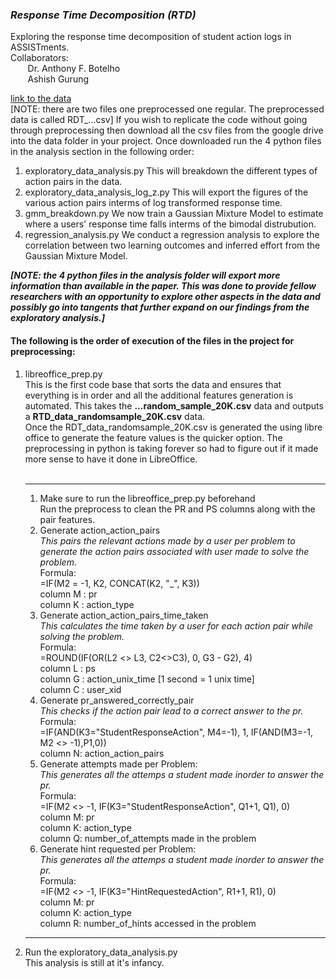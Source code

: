 <h3 ><em>Response Time Decomposition (RTD)</em></h3>
Exploring the response time decomposition of student action logs in ASSISTments.<br>
Collaborators:<br> 
&nbsp;&nbsp;&nbsp;&nbsp;&nbsp;&nbsp;
Dr. Anthony F. Botelho<br>
&nbsp;&nbsp;&nbsp;&nbsp;&nbsp;&nbsp;
Ashish Gurung

[link to the data](https://drive.google.com/drive/folders/1fRhyVEetIsgRdp-B8J5seH64FCHC2HMI?usp=sharing)
<br>[NOTE: there are two files one preprocessed one regular. The preprocessed data is called RDT_...csv]
If you wish to replicate the code without going through preprocessing then download all the csv files from the google drive into the data folder in your project. Once downloaded run the 4 python files in the analysis section in the following order:
1. exploratory_data_analysis.py
    This will breakdown the different types of action pairs in the data.
2. exploratory_data_analysis_log_z.py
    This will export the figures of the various action pairs interms of log transformed response time. 
3. gmm_breakdown.py
    We now train a Gaussian Mixture Model to estimate where a users' response time falls interms of the bimodal distrubution. 
4. regression_analysis.py
    We conduct a regression analysis to explore the correlation between two learning outcomes and inferred effort from the Gaussian Mixture Model.

***[NOTE: the 4 python files in the analysis folder will export more information than available in the paper. This was done to provide fellow researchers with an opportunity to explore other aspects in the data and possibly go into tangents that further expand on our findings from the exploratory analysis.]***


<h4>The following is the order of execution of the files in the project for preprocessing:</h4>
<ol>
    <li>libreoffice_prep.py <br/>
        This is the first code base that sorts the data and ensures that everything is in 
        order and all the additional features generation is automated. This takes the 
        <b>...random_sample_20K.csv</b> data and outputs a 
        <b>RTD_data_randomsample_20K.csv</b> data.
        <br>
        Once the RDT_data_randomsample_20K.csv is generated the using libre office to 
        generate the feature values is the quicker option.
        The preprocessing in python is taking forever so had to figure out if it made more sense to have it done in LibreOffice.
        <br>
        <br>
        <hr>
        <ol>
            <li>Make sure to run the libreoffice_prep.py beforehand <br>
                Run the preprocess to clean the PR and PS columns along with the pair features.<br>
            </li>
            <li>Generate action_action_pairs <br> 
                <em>This pairs the relevant actions made by a user per problem to generate the action 
                pairs associated with user made to solve the problem.</em><br>
                Formula: <br>
                =IF(M2 = -1, K2, CONCAT(K2, "_", K3))<br>
                column M : pr<br>
                column K : action_type
            </li>
            <li>Generate action_action_pairs_time_taken <br>
                <em>This calculates the time taken by a user for each action pair while solving the problem.</em><br>
                Formula: <br>
                <!--=IF(M2 = -1, 0, IF(M2 <>M3 , 0,G3 - G2))<br>
                column M : pr<br>-->
                =ROUND(IF(OR(L2 <> L3, C2<>C3), 0, G3 - G2), 4) <br>
                column L : ps<br>
                column G : action_unix_time [1 second = 1 unix time]<br>
                column C : user_xid    
            </li>
            <li>Generate pr_answered_correctly_pair <br>
                <em>This checks if the action pair lead to a correct answer to the pr.</em><br>
                Formula: <br>
                <!-- =IF(OR( N5 = "UserSelectedContinueAction", N5 = "ProblemSetMasteredAction" ,  N6 = "UserSelectedContinueAction", N6 = "ProblemSetMasteredAction") , 1, 0) -->
                <!-- =IF(N2="StudentResponseAction_UserSelectedContinueAction", 1, 0) <br> 
                This one is better: <br>-->
                =IF(AND(K3="StudentResponseAction", M4=-1), 1, IF(AND(M3=-1, M2 <> -1),P1,0))<br>
                column N: action_action_pairs 
            </li>
            <li>Generate attempts made per Problem: <br>
                <em>This generates all the attemps a student made inorder to answer the pr.</em><br>
                Formula: <br>
                =IF(M2 <> -1, IF(K3="StudentResponseAction", Q1+1, Q1), 0)<br>
                column M: pr <br>
                column K: action_type<br>
                column Q: number_of_attempts made in the problem
            </li>
            <li>Generate hint requested per Problem:<br>
                <em>This generates all the attemps a student made inorder to answer the pr.</em><br>
                Formula: <br>
                =IF(M2 <> -1, IF(K3="HintRequestedAction", R1+1, R1), 0)<br>
                column M: pr <br>
                column K: action_type<br>
                column R: number_of_hints accessed in the problem
            </li>
        </ol>
        <hr>
    </li>
    <li>Run the exploratory_data_analysis.py<br/>
        This analysis is still at it's infancy. 
    </li>
</ol>
